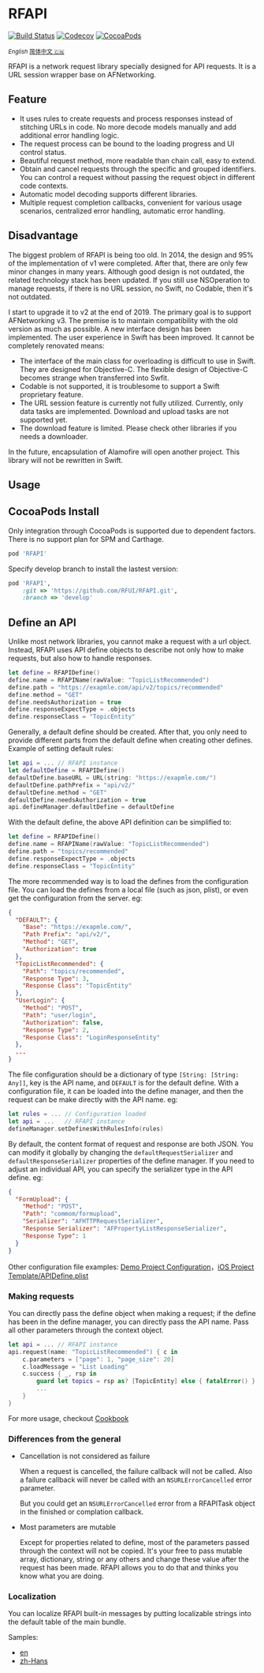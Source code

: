 # RFAPI

<!-- markdownlint-disable MD033 inline html -->

[![Build Status](https://img.shields.io/travis/RFUI/RFAPI.svg?style=flat-square&colorA=333333&colorB=6600cc)](https://travis-ci.com/RFUI/RFAPI)
[![Codecov](https://img.shields.io/codecov/c/github/RFUI/RFAPI.svg?style=flat-square&colorA=333333&colorB=6600cc)](https://codecov.io/gh/RFUI/RFAPI)
[![CocoaPods](https://img.shields.io/cocoapods/v/RFAPI.svg?style=flat-square&colorA=333333&colorB=6600cc)](https://cocoapods.org/pods/RFAPI)

<base href="//github.com/RFUI/RFAPI/blob/develop/" />

<small>*English* [简体中文 :cn:](README~zh-hans.md)</small>

RFAPI is a network request library specially designed for API requests. It is a URL session wrapper base on AFNetworking.

## Feature

* It uses rules to create requests and process responses instead of stitching URLs in code. No more decode models manually and add additional error handling logic.
* The request process can be bound to the loading progress and UI control status.
* Beautiful request method, more readable than chain call, easy to extend.
* Obtain and cancel requests through the specific and grouped identifiers. You can control a request without passing the request object in different code contexts.
* Automatic model decoding supports different libraries.
* Multiple request completion callbacks, convenient for various usage scenarios, centralized error handling, automatic error handling.

## Disadvantage

The biggest problem of RFAPI is being too old. In 2014, the design and 95% of the implementation of v1 were completed. After that, there are only few minor changes in many years. Although good design is not outdated, the related technology stack has been updated. If you still use NSOperation to manage requests, if there is no URL session, no Swift, no Codable, then it's not outdated.

I start to upgrade it to v2 at the end of 2019. The primary goal is to support AFNetworking v3. The premise is to maintain compatibility with the old version as much as possible. A new interface design has been implemented. The user experience in Swift has been improved. It cannot be completely renovated means:

* The interface of the main class for overloading is difficult to use in Swift. They are designed for Objective-C. The flexible design of Objective-C becomes strange when transferred into Swfit.
* Codable is not supported, it is troublesome to support a Swift proprietary feature.
* The URL session feature is currently not fully utilized. Currently, only data tasks are implemented. Download and upload tasks are not supported yet.
* The download feature is limited. Please check other libraries if you needs a downloader.

In the future, encapsulation of Alamofire will open another project. This library will not be rewritten in Swift.

## Usage

## CocoaPods Install

Only integration through CocoaPods is supported due to dependent factors. There is no support plan for SPM and Carthage.

```ruby
pod 'RFAPI'
```

Specify develop branch to install the lastest version:

```ruby
pod 'RFAPI',
    :git => 'https://github.com/RFUI/RFAPI.git',
    :branch => 'develop'
```

## Define an API

Unlike most network libraries, you cannot make a request with a url object. Instead, RFAPI uses API define objects to describe not only how to make requests, but also how to handle responses.

```swift
let define = RFAPIDefine()
define.name = RFAPIName(rawValue: "TopicListRecommended")
define.path = "https://exapmle.com/api/v2/topics/recommended"
define.method = "GET"
define.needsAuthorization = true
define.responseExpectType = .objects
define.responseClass = "TopicEntity"
```

Generally, a default define should be created. After that, you only need to provide different parts from the default define when creating other defines. Example of setting default rules:

```swift
let api = ... // RFAPI instance
let defaultDefine = RFAPIDefine()
defaultDefine.baseURL = URL(string: "https://exapmle.com/")
defaultDefine.pathPrefix = "api/v2/"
defaultDefine.method = "GET"
defaultDefine.needsAuthorization = true
api.defineManager.defaultDefine = defaultDefine
```

With the default define, the above API definition can be simplified to:

```swift
let define = RFAPIDefine()
define.name = RFAPIName(rawValue: "TopicListRecommended")
define.path = "topics/recommended"
define.responseExpectType = .objects
define.responseClass = "TopicEntity"
```

The more recommended way is to load the defines from the configuration file. You can load the defines from a local file (such as json, plist), or even get the configuration from the server. eg:

```json
{
  "DEFAULT": {
    "Base": "https://exapmle.com/",
    "Path Prefix": "api/v2/",
    "Method": "GET",
    "Authorization": true
  },
  "TopicListRecommended": {
    "Path": "topics/recommended",
    "Response Type": 3,
    "Response Class": "TopicEntity"
  },
  "UserLogin": {
    "Method": "POST",
    "Path": "user/login",
    "Authorization": false,
    "Response Type": 2,
    "Response Class": "LoginResponseEntity"
  },
  ...
}
```

The file configuration should be a dictionary of type `[String: [String: Any]]`, key is the API name, and `DEFAULT` is for the default define. With a configuration file, it can be loaded into the define manager, and then the request can be make directly with the API name. eg:

```swift
let rules = ... // Configuration loaded
let api = ...   // RFAPI instance
defineManager.setDefinesWithRulesInfo(rules)
```

By default, the content format of request and response are both JSON. You can modify it globally by changing the `defaultRequestSerializer` and `defaultResponseSerializer` properties of the define manager. If you need to adjust an individual API, you can specify the serializer type in the API define. eg:

```json
{
  "FormUpload": {
    "Method": "POST",
    "Path": "commom/formupload",
    "Serializer": "AFHTTPRequestSerializer",
    "Response Serializer": "AFPropertyListResponseSerializer",
    "Response Type": 1
  }
}
```

Other configuration file examples: [Demo Project Configuration](https://github.com/RFUI/RFAPI/blob/develop/Example/iOS-Swift/TestAPIDefine.plist)，[iOS Project Template/APIDefine.plist](https://github.com/BB9z/iOS-Project-Template/blob/master/App/Networking/APIDefine.plist)

### Making requests

You can directly pass the define object when making a request; if the define has been in the define manager, you can directly pass the API name. Pass all other parameters through the context object.

```swift
let api = ... // RFAPI instance
api.request(name: "TopicListRecommended") { c in
    c.parameters = ["page": 1, "page_size": 20]
    c.loadMessage = "List Loading"
    c.success { _, rsp in
        guard let topics = rsp as? [TopicEntity] else { fatalError() }
        ...
    }
}
```

For more usage, checkout [Cookbook](Documents/Cookbook.md)

### Differences from the general

* Cancellation is not considered as failure

    When a request is cancelled, the failure callback will not be called. Also a failure callback will never be called with an `NSURLErrorCancelled` error parameter.

    But you could get an `NSURLErrorCancelled` error from a RFAPITask object in the finished or complation callback.

* Most parameters are mutable

    Except for properties related to define, most of the parameters passed through the context will not be copied. It's your free to pass mutable array, dictionary, string or any others and change these value after the request has been made. RFAPI allows you to do that and thinks you know what you are doing.

### Localization

You can localize RFAPI built-in messages by putting localizable strings into the default table of the main bundle.

Samples:

* [en](Example/iOS-Swift/en.lproj/Localizable.strings)
* [zh-Hans](Example/iOS-Swift/zh-Hans.lproj/Localizable.strings)
